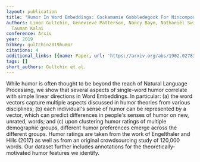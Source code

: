```yaml
---
layout: publication
title: 'Humor In Word Embeddings: Cockamamie Gobbledegook For Nincompoops'
authors: Limor Gultchin, Genevieve Patterson, Nancy Baym, Nathaniel Swinger, Adam
  Tauman Kalai
conference: Arxiv
year: 2019
bibkey: gultchin2019humor
citations: 4
additional_links: [{name: Paper, url: 'https://arxiv.org/abs/1902.02783'}]
tags: []
short_authors: Gultchin et al.
---
```

While humor is often thought to be beyond the reach of Natural Language
Processing, we show that several aspects of single-word humor correlate with
simple linear directions in Word Embeddings. In particular: (a) the word
vectors capture multiple aspects discussed in humor theories from various
disciplines; (b) each individual's sense of humor can be represented by a
vector, which can predict differences in people's senses of humor on new,
unrated, words; and (c) upon clustering humor ratings of multiple demographic
groups, different humor preferences emerge across the different groups. Humor
ratings are taken from the work of Engelthaler and Hills (2017) as well as from
an original crowdsourcing study of 120,000 words. Our dataset further includes
annotations for the theoretically-motivated humor features we identify.